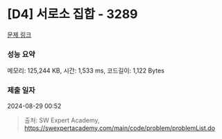 # [D4] 서로소 집합 - 3289 

[문제 링크](https://swexpertacademy.com/main/code/problem/problemDetail.do?contestProbId=AWBJKA6qr2oDFAWr) 

### 성능 요약

메모리: 125,244 KB, 시간: 1,533 ms, 코드길이: 1,122 Bytes

### 제출 일자

2024-08-29 00:52



> 출처: SW Expert Academy, https://swexpertacademy.com/main/code/problem/problemList.do